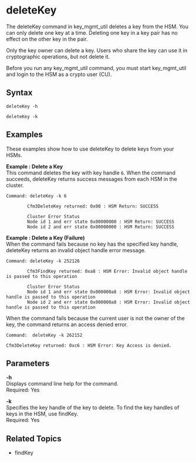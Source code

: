 # deleteKey<a name="key_mgmt_util-deleteKey"></a>

The deleteKey command in key\_mgmt\_util deletes a key from the HSM\. You can only delete one key at a time\. Deleting one key in a key pair has no effect on the other key in the pair\.

Only the key owner can delete a key\. Users who share the key can use it in cryptographic operations, but not delete it\. 

Before you run any key\_mgmt\_util command, you must start key\_mgmt\_util and login to the HSM as a crypto user \(CU\)\. 

## Syntax<a name="deleteKey-syntax"></a>

```
deleteKey -h 

deleteKey -k
```

## Examples<a name="deleteKey-examples"></a>

These examples show how to use deleteKey to delete keys from your HSMs\.

**Example : Delete a Key**  
This command deletes the key with key handle `6`\. When the command succeeds, deleteKey returns success messages from each HSM in the cluster\.  

```
Command: deleteKey -k 6

        Cfm3DeleteKey returned: 0x00 : HSM Return: SUCCESS

        Cluster Error Status
        Node id 1 and err state 0x00000000 : HSM Return: SUCCESS
        Node id 2 and err state 0x00000000 : HSM Return: SUCCESS
```

**Example : Delete a Key \(Failure\)**  
When the command fails because no key has the specified key handle, deleteKey returns an invalid object handle error message\.  

```
Command: deleteKey -k 252126

        Cfm3FindKey returned: 0xa8 : HSM Error: Invalid object handle is passed to this operation

        Cluster Error Status
        Node id 1 and err state 0x000000a8 : HSM Error: Invalid object handle is passed to this operation
        Node id 2 and err state 0x000000a8 : HSM Error: Invalid object handle is passed to this operation
```
When the command fails because the current user is not the owner of the key, the command returns an access denied error\.  

```
Command:  deleteKey -k 262152

Cfm3DeleteKey returned: 0xc6 : HSM Error: Key Access is denied.
```

## Parameters<a name="deleteKey-parameters"></a>

**\-h**  
Displays command line help for the command\.   
Required: Yes

**\-k**  
Specifies the key handle of the key to delete\. To find the key handles of keys in the HSM, use findKey\.  
Required: Yes

## Related Topics<a name="deleteKey-seealso"></a>

+ findKey
